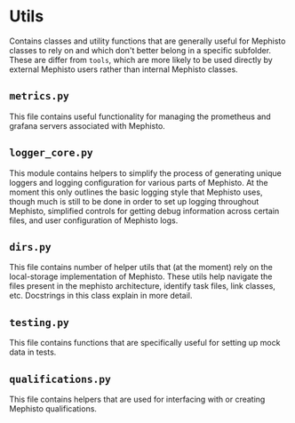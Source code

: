 # Utils
Contains classes and utility functions that are generally useful for Mephisto classes to rely on and which don't better belong in a specific subfolder. These are differ from `tools`, which are more likely to be used directly by external Mephisto users rather than internal Mephisto classes.

## `metrics.py`
This file contains useful functionality for managing the prometheus and grafana servers associated with Mephisto.

## `logger_core.py`
This module contains helpers to simplify the process of generating unique loggers and logging configuration for various parts of Mephisto. At the moment this only outlines the basic logging style that Mephisto uses, though much is still to be done in order to set up logging throughout Mephisto, simplified controls for getting debug information across certain files, and user configuration of Mephisto logs.

## `dirs.py`
This file contains number of helper utils that (at the moment) rely on the local-storage implementation of Mephisto. These utils help navigate the files present in the mephisto architecture, identify task files, link classes, etc. Docstrings in this class explain in more detail.

## `testing.py`
This file contains functions that are specifically useful for setting up mock data in tests.

## `qualifications.py`
This file contains helpers that are used for interfacing with or creating Mephisto qualifications.
